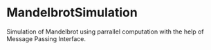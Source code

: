 # MandelbrotSimulation
Simulation of Mandelbrot using parrallel computation with the help of Message Passing Interface.
